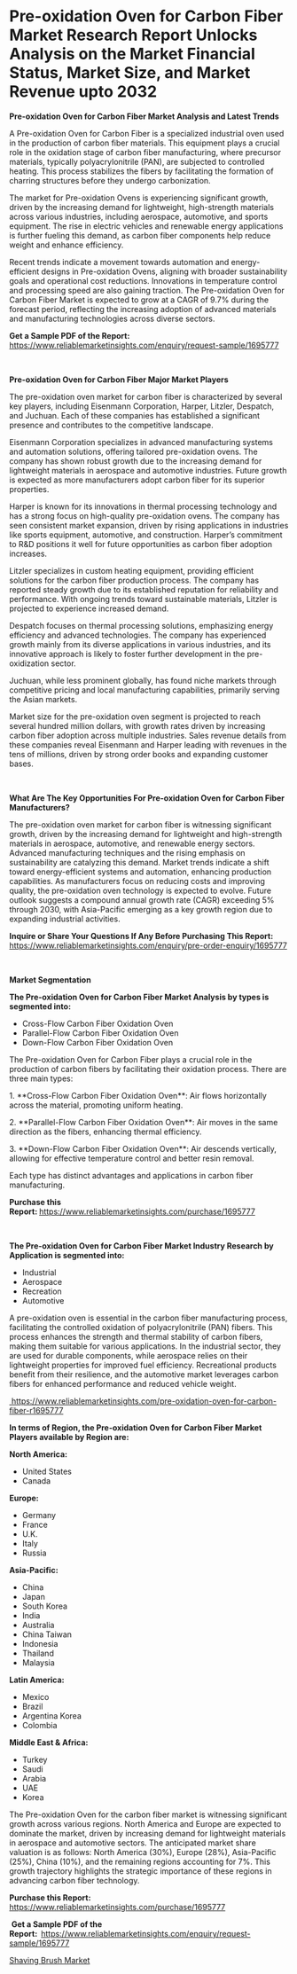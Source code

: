 <p><h1>Pre-oxidation Oven for Carbon Fiber Market Research Report Unlocks Analysis on the Market Financial Status, Market Size, and Market Revenue upto 2032</h1></p><p><strong>Pre-oxidation Oven for Carbon Fiber Market Analysis and Latest Trends</strong></p>
<p><p>A Pre-oxidation Oven for Carbon Fiber is a specialized industrial oven used in the production of carbon fiber materials. This equipment plays a crucial role in the oxidation stage of carbon fiber manufacturing, where precursor materials, typically polyacrylonitrile (PAN), are subjected to controlled heating. This process stabilizes the fibers by facilitating the formation of charring structures before they undergo carbonization.</p><p>The market for Pre-oxidation Ovens is experiencing significant growth, driven by the increasing demand for lightweight, high-strength materials across various industries, including aerospace, automotive, and sports equipment. The rise in electric vehicles and renewable energy applications is further fueling this demand, as carbon fiber components help reduce weight and enhance efficiency.</p><p>Recent trends indicate a movement towards automation and energy-efficient designs in Pre-oxidation Ovens, aligning with broader sustainability goals and operational cost reductions. Innovations in temperature control and processing speed are also gaining traction. The Pre-oxidation Oven for Carbon Fiber Market is expected to grow at a CAGR of 9.7% during the forecast period, reflecting the increasing adoption of advanced materials and manufacturing technologies across diverse sectors.</p></p>
<p><strong>Get a Sample PDF of the Report:&nbsp;</strong> <a href="https://www.reliablemarketinsights.com/enquiry/request-sample/1695777?utm_campaign=3085&utm_medium=2&utm_source=Github&utm_content=ia&utm_term=27032025&utm_id=pre-oxidation-oven-for-carbon-fiber">https://www.reliablemarketinsights.com/enquiry/request-sample/1695777</a></p>
<p>&nbsp;</p>
<p><strong>Pre-oxidation Oven for Carbon Fiber Major Market Players</strong></p>
<p><p>The pre-oxidation oven market for carbon fiber is characterized by several key players, including Eisenmann Corporation, Harper, Litzler, Despatch, and Juchuan. Each of these companies has established a significant presence and contributes to the competitive landscape.</p><p>Eisenmann Corporation specializes in advanced manufacturing systems and automation solutions, offering tailored pre-oxidation ovens. The company has shown robust growth due to the increasing demand for lightweight materials in aerospace and automotive industries. Future growth is expected as more manufacturers adopt carbon fiber for its superior properties.</p><p>Harper is known for its innovations in thermal processing technology and has a strong focus on high-quality pre-oxidation ovens. The company has seen consistent market expansion, driven by rising applications in industries like sports equipment, automotive, and construction. Harper’s commitment to R&D positions it well for future opportunities as carbon fiber adoption increases.</p><p>Litzler specializes in custom heating equipment, providing efficient solutions for the carbon fiber production process. The company has reported steady growth due to its established reputation for reliability and performance. With ongoing trends toward sustainable materials, Litzler is projected to experience increased demand.</p><p>Despatch focuses on thermal processing solutions, emphasizing energy efficiency and advanced technologies. The company has experienced growth mainly from its diverse applications in various industries, and its innovative approach is likely to foster further development in the pre-oxidization sector.</p><p>Juchuan, while less prominent globally, has found niche markets through competitive pricing and local manufacturing capabilities, primarily serving the Asian markets.</p><p>Market size for the pre-oxidation oven segment is projected to reach several hundred million dollars, with growth rates driven by increasing carbon fiber adoption across multiple industries. Sales revenue details from these companies reveal Eisenmann and Harper leading with revenues in the tens of millions, driven by strong order books and expanding customer bases.</p></p>
<p>&nbsp;</p>
<p><strong>What Are The Key Opportunities For Pre-oxidation Oven for Carbon Fiber Manufacturers?</strong></p>
<p><p>The pre-oxidation oven market for carbon fiber is witnessing significant growth, driven by the increasing demand for lightweight and high-strength materials in aerospace, automotive, and renewable energy sectors. Advanced manufacturing techniques and the rising emphasis on sustainability are catalyzing this demand. Market trends indicate a shift toward energy-efficient systems and automation, enhancing production capabilities. As manufacturers focus on reducing costs and improving quality, the pre-oxidation oven technology is expected to evolve. Future outlook suggests a compound annual growth rate (CAGR) exceeding 5% through 2030, with Asia-Pacific emerging as a key growth region due to expanding industrial activities.</p></p>
<p><strong>Inquire or Share Your Questions If Any Before Purchasing This Report:</strong> <a href="https://www.reliablemarketinsights.com/enquiry/pre-order-enquiry/1695777?utm_campaign=3085&utm_medium=2&utm_source=Github&utm_content=ia&utm_term=27032025&utm_id=pre-oxidation-oven-for-carbon-fiber">https://www.reliablemarketinsights.com/enquiry/pre-order-enquiry/1695777</a></p>
<p>&nbsp;</p>
<p><strong>Market Segmentation</strong></p>
<p><strong>The Pre-oxidation Oven for Carbon Fiber Market Analysis by types is segmented into:</strong></p>
<p><ul><li>Cross-Flow Carbon Fiber Oxidation Oven</li><li>Parallel-Flow Carbon Fiber Oxidation Oven</li><li>Down-Flow Carbon Fiber Oxidation Oven</li></ul></p>
<p><p>The Pre-oxidation Oven for Carbon Fiber plays a crucial role in the production of carbon fibers by facilitating their oxidation process. There are three main types: </p><p>1. **Cross-Flow Carbon Fiber Oxidation Oven**: Air flows horizontally across the material, promoting uniform heating. </p><p>2. **Parallel-Flow Carbon Fiber Oxidation Oven**: Air moves in the same direction as the fibers, enhancing thermal efficiency. </p><p>3. **Down-Flow Carbon Fiber Oxidation Oven**: Air descends vertically, allowing for effective temperature control and better resin removal. </p><p>Each type has distinct advantages and applications in carbon fiber manufacturing.</p></p>
<p><strong>Purchase this Report:&nbsp;</strong><a href="https://www.reliablemarketinsights.com/purchase/1695777?utm_campaign=3085&utm_medium=2&utm_source=Github&utm_content=ia&utm_term=27032025&utm_id=pre-oxidation-oven-for-carbon-fiber">https://www.reliablemarketinsights.com/purchase/1695777</a></p>
<p>&nbsp;</p>
<p><strong>The Pre-oxidation Oven for Carbon Fiber Market Industry Research by Application is segmented into:</strong></p>
<p><ul><li>Industrial</li><li>Aerospace</li><li>Recreation</li><li>Automotive</li></ul></p>
<p><p>A pre-oxidation oven is essential in the carbon fiber manufacturing process, facilitating the controlled oxidation of polyacrylonitrile (PAN) fibers. This process enhances the strength and thermal stability of carbon fibers, making them suitable for various applications. In the industrial sector, they are used for durable components, while aerospace relies on their lightweight properties for improved fuel efficiency. Recreational products benefit from their resilience, and the automotive market leverages carbon fibers for enhanced performance and reduced vehicle weight.</p></p>
<p><a href="https://www.reliablemarketinsights.com/pre-oxidation-oven-for-carbon-fiber-r1695777?utm_campaign=3085&utm_medium=2&utm_source=Github&utm_content=ia&utm_term=27032025&utm_id=pre-oxidation-oven-for-carbon-fiber">&nbsp;https://www.reliablemarketinsights.com/pre-oxidation-oven-for-carbon-fiber-r1695777</a></p>
<p><strong>In terms of Region, the Pre-oxidation Oven for Carbon Fiber Market Players available by Region are:</strong></p>
<p>
    <p> <strong> North America: </strong>
        <ul>
            <li>United States</li>
            <li>Canada</li>
        </ul>
        </p> 
    <p> <strong> Europe: </strong>
        <ul>
            <li>Germany</li>
            <li>France</li>
            <li>U.K.</li>
            <li>Italy</li>
            <li>Russia</li>
        </ul>
        </p> 
    <p> <strong> Asia-Pacific: </strong>
        <ul>
            <li>China</li>
            <li>Japan</li>
            <li>South Korea</li>
            <li>India</li>
            <li>Australia</li>
            <li>China Taiwan</li>
            <li>Indonesia</li>
            <li>Thailand</li>
            <li>Malaysia</li>
        </ul>
        </p> 
    <p> <strong> Latin America: </strong>
        <ul>
            <li>Mexico</li>
            <li>Brazil</li>
            <li>Argentina Korea</li>
            <li>Colombia</li>
        </ul>
        </p> 
    <p> <strong> Middle East & Africa: </strong>
        <ul>
            <li>Turkey</li>
            <li>Saudi</li>
            <li>Arabia</li>
            <li>UAE</li>
            <li>Korea</li>
        </ul>
    </p>
    </p>
<p><p>The Pre-oxidation Oven for the carbon fiber market is witnessing significant growth across various regions. North America and Europe are expected to dominate the market, driven by increasing demand for lightweight materials in aerospace and automotive sectors. The anticipated market share valuation is as follows: North America (30%), Europe (28%), Asia-Pacific (25%), China (10%), and the remaining regions accounting for 7%. This growth trajectory highlights the strategic importance of these regions in advancing carbon fiber technology.</p></p>
<p><strong>Purchase this Report: </strong><a href="https://www.reliablemarketinsights.com/purchase/1695777?utm_campaign=3085&utm_medium=2&utm_source=Github&utm_content=ia&utm_term=27032025&utm_id=pre-oxidation-oven-for-carbon-fiber">https://www.reliablemarketinsights.com/purchase/1695777</a></p>
<p>&nbsp;<strong>Get a Sample PDF of the Report:&nbsp;&nbsp;</strong><a href="https://www.reliablemarketinsights.com/enquiry/request-sample/1695777?utm_campaign=3085&utm_medium=2&utm_source=Github&utm_content=ia&utm_term=27032025&utm_id=pre-oxidation-oven-for-carbon-fiber">https://www.reliablemarketinsights.com/enquiry/request-sample/1695777</a></p>
<p><strong></strong></p>
<p><p><a href="https://github.com/snaikraso/Market-Research-Report-List-1/blob/main/shaving-brush-market.md?utm_campaign=3085&utm_medium=2&utm_source=Github&utm_content=ia&utm_term=27032025&utm_id=pre-oxidation-oven-for-carbon-fiber">Shaving Brush Market</a></p></p>